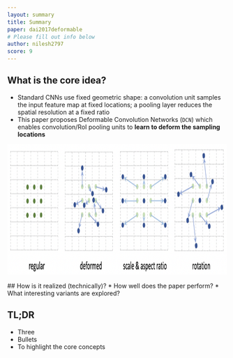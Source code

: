 ```yaml
---
layout: summary
title: Summary
paper: dai2017deformable
# Please fill out info below
author: nilesh2797
score: 9
---
```


## What is the core idea?
* Standard CNNs use fixed geometric shape: a convolution unit samples the input feature map at fixed locations; a pooling layer reduces the spatial resolution at a
fixed ratio
* This paper proposes Deformable Convolution Networks (`DCN`) which enables convolution/RoI pooling units to **learn to deform the sampling locations**
<p align='center'><img src="dai2017deformable_1/deformed-convolution.png" height="300"/></p>
## How is it realized (technically)?
* How well does the paper perform?
* What interesting variants are explored?

## TL;DR
* Three
* Bullets
* To highlight the core concepts
